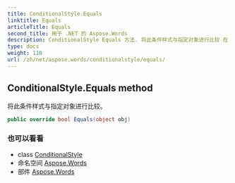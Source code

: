 ```yaml
---
title: ConditionalStyle.Equals
linktitle: Equals
articleTitle: Equals
second_title: 用于 .NET 的 Aspose.Words
description: ConditionalStyle Equals 方法. 将此条件样式与指定对象进行比较 在 C#.
type: docs
weight: 110
url: /zh/net/aspose.words/conditionalstyle/equals/
---
```

## ConditionalStyle.Equals method

将此条件样式与指定对象进行比较。

```csharp
public override bool Equals(object obj)
```

### 也可以看看

* class [ConditionalStyle](../)
* 命名空间 [Aspose.Words](../../../aspose.words/)
* 部件 [Aspose.Words](../../../)
